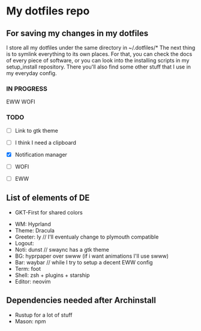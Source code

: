 # My dotfiles repo
## For saving my changes in my dotfiles
I store all my dotfiles under the same directory in ~/.dotfiles/\*
The next thing is to symlink everything to its own places.
For that, you can check the docs of every piece of software, or you can look into the installing scripts in my setup_install repository. There you'll also find some other stuff that I use in my everyday config.

### IN PROGRESS
EWW
WOFI

### TODO
- [ ] Link to gtk theme

- [ ] I think I need a clipboard
- [x] Notification manager
- [ ] WOFI
- [ ] EWW

## List of elements of DE
* GKT-First for shared colors
- WM: Hyprland
- Theme: Dracula
- Greeter: ly // I'll eventualy change to plymouth compatible
- Logout: 
- Noti: dunst // swaync has a gtk theme
- BG: hyprpaper over swww (if i want animations I'll use swww)
- Bar: waybar // while I try to setup a decent EWW config
- Term: foot
- Shell: zsh + plugins + starship
- Editor: neovim

## Dependencies needed after Archinstall 
- Rustup for a lot of stuff
- Mason: npm


